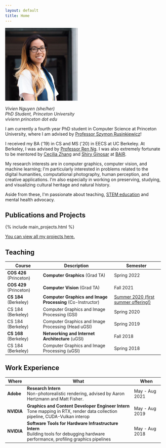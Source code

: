 ```yaml
---
layout: default
title: Home
---
```

<span class="image left"><img src="assets/me.jpg" alt="" /></span>

<div class="quickbio">
<em>Vivien Nguyen (she/her) <br/>
PhD Student, Princeton University <br/>
vivienn <i class="fas fa-at"></i> princeton dot edu<br/>
</em>

I am currently a fourth year PhD student in Computer Science at Princeton University, where I am advised by <a href="https://www.cs.princeton.edu/~smr/">Professor Szymon Rusinkiewicz</a>!

I received my BA ('19) in CS and MS ('20) in EECS at UC Berkeley. At Berkeley, I was advised by <a href="https://www2.eecs.berkeley.edu/Faculty/Homepages/yirenng.html">Professor Ren Ng</a>. I was also extremely fortunate to be mentored by <a href="https://people.eecs.berkeley.edu/~cecilia77/">Cecilia Zhang</a> and <a href="https://people.eecs.berkeley.edu/~shiry/">Shiry Ginosar</a> at <a href="https://bair.berkeley.edu">BAIR</a>. 

My research interests are in computer graphics, computer vision, and machine learning; I'm particularly interested in problems related to the digital humanities, computational photography, human perception, and creative applications. I'm also especially in working on preserving, studying, and visualizing cultural heritage and natural history.

Aside from these, I'm passionate about teaching, <a href="https://pioneers.berkeley.edu">STEM education</a> and mental health advocacy.
</div>

<h2>Publications and Projects</h2>
{% include main_projects.html %}

<br/>


<a href="/projects.html" class="button">You can view all my projects here.</a>

<h2>Teaching</h2>

<table>
  <thead>
    <tr>
      <th>Course</th>
      <th>Description</th>
      <th>Semester</th>
    </tr>
  </thead>
  <tbody>
    <tr>
      <td><strong>COS 426</strong> (Princeton)</td>
      <td><strong>Computer Graphics</strong> (Grad TA)</td>
      <td>Spring 2022</td>
    </tr>
    <tr>
      <td><strong>COS 429</strong> (Princeton)</td>
      <td><strong>Computer Vision</strong> (Grad TA)</td>
      <td>Fall 2021</td>
    </tr>
    <tr>
      <td><strong>CS 184</strong> (Berkeley)</td>
      <td><strong>Computer Graphics and Image Processing</strong> (Co-Instructor)</td>
      <td><a href="https://cs184.eecs.berkeley.edu/su20">Summer 2020 (first summer offering!)</a></td>
    </tr>
    <tr>
      <td>CS 184 (Berkeley)</td>
      <td>Computer Graphics and Image Processing (GSI)</td>
      <td>Spring 2020</td>
    </tr>
    <tr>
      <td>CS 184 (Berkeley)</td>
      <td>Computer Graphics and Image Processing (Head uGSI)</td>
      <td>Spring 2019</td>
    </tr>
    <tr>
      <td><strong>CS 168</strong> (Berkeley)</td>
      <td><strong>Networking and Internet Architecture</strong> (uGSI)</td>
      <td>Fall 2018</td>
    </tr>
    <tr>
      <td>CS 184 (Berkeley)</td>
      <td>Computer Graphics and Image Processing (uGSI)</td>
      <td>Spring 2018</td>
    </tr>
  </tbody>
</table>

<h2>Work Experience</h2>

<table>
  <thead>
    <tr>
      <th>Where</th>
      <th>What</th>
      <th>When</th>
    </tr>
  </thead>
  <tbody>
    <tr>
      <td><strong>Adobe</strong></td>
      <td><strong>Research Intern</strong><br/>
      Non-photorealistic rendering, advised by Aaron Hertzmann and Matt Fisher.</td>
      <td>May - Aug 2021</td>
    </tr>
    <tr>
      <td><strong>NVIDIA</strong></td>
      <td><strong>Graphics and Content Developer Engineer Intern</strong><br/>
      Tone mapping in RTX, render data collection pipeline, CUDA-Vulkan interop</td>
      <td>May - Aug 2019</td>
    </tr>
    <tr>
      <td><strong>NVIDIA</strong></td>
      <td><strong>Software Tools for Hardware Infrastructure Intern</strong><br/>
      Building tools for debugging hardware performance, profiling graphics pipelines</td>
      <td>May - Aug 2018</td>
    </tr>
  </tbody>
</table>
